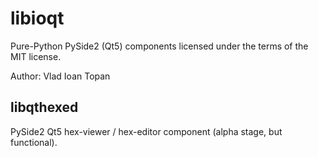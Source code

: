# libioqt

Pure-Python PySide2 (Qt5) components licensed under the terms of the MIT license.

Author: Vlad Ioan Topan


## libqthexed

PySide2 Qt5 hex-viewer / hex-editor component (alpha stage, but functional).

